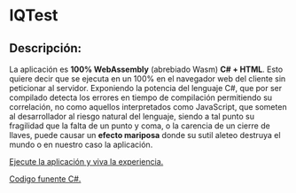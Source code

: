 # IQTest
## Descripción: 
La aplicación es **100% WebAssembly** (abrebiado Wasm) **C# + HTML**. Esto quiere decir que se ejecuta en un 100% en el navegador web del cliente sin peticionar al servidor.
Exponiendo la potencia del lenguaje C#, que por ser compilado detecta los errores en tiempo de compilación permitiendo su correlación, no como aquellos interpretados como JavaScript, que someten al desarrollador al riesgo natural del lenguaje, siendo a tal punto su fragilidad que la falta de un punto y coma, o la carencia de un cierre de llaves, puede causar un **efecto mariposa** donde su sutil aleteo destruya el mundo o en nuestro caso la aplicación.


[Ejecute la aplicación y viva la experiencia.](https://horacioaldotore.github.io/IQTest)

[Codigo funente C#.](https://github.com/HoracioAldoTore/IQTest-SourceCode)
